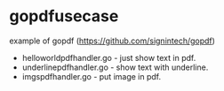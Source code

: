 gopdfusecase
============
example of gopdf (https://github.com/signintech/gopdf) 

- helloworldpdfhandler.go - just show text in pdf.
- underlinepdfhandler.go - show text with underline.
- imgspdfhandler.go - put image in pdf.
